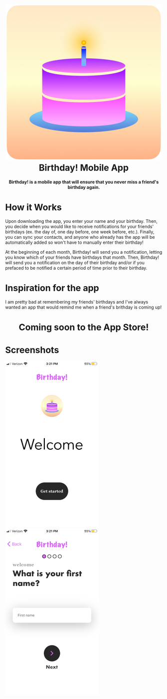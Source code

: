 <h1 align="center">
  <br>
  <a><img src="https://github.com/TannerGordon/BirthdayApp/blob/master/assets/images/icon_round.png" alt="Coming soon to the App Store!" width="500"></a>
  <br>
  <b>Birthday! Mobile App</b>
  <br>
</h1>

<h4 align="center"><b>Birthday!</b> is a mobile app that will ensure that you never miss a friend's birthday again</a>.
<br>
</h4>

# How it Works

Upon downloading the app, you enter your name and your birthday. Then, you decide when you would like to receive notifications for your friends' birthdays (ex. the day of, one day before, one week before, etc.). Finally, you can sync your contacts, and anyone who already has the app will be automatically added so won't have to manually enter their birthday!

At the beginning of each month, Birthday! will send you a notification, letting you know which of your friends have birthdays that month. Then, Birthday! will send you a notification on the day of their birthday and/or if you prefaced to be notified a certain period of time prior to their birthday.

# Inspiration for the app

I am pretty bad at remembering my friends' birthdays and I've always wanted an app that would remind me when a friend's brithday is coming up!

<h1 align="center">
  Coming soon to the App Store!
</h1>

# Screenshots

<a><img src="https://github.com/TannerGordon/BirthdayApp/blob/master/assets/images/screenshots/welcome.png" alt="Welcome Page" width="300"></a>
<a><img src="https://github.com/TannerGordon/BirthdayApp/blob/master/assets/images/screenshots/firstname.png" alt="First Name Page" width="300"></a>